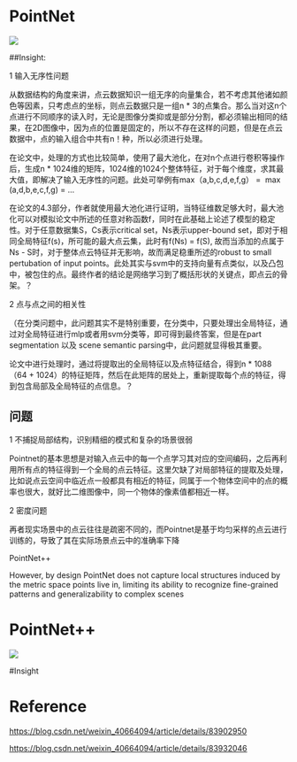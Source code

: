 # PointNet

![](https://img-blog.csdn.net/20180517215110916)

##Insight:

1 输入无序性问题

从数据结构的角度来讲，点云数据知识一组无序的向量集合，若不考虑其他诸如颜色等因素，只考虑点的坐标，则点云数据只是一组n * 3的点集合。那么当对这n个点进行不同顺序的读入时，无论是图像分类抑或是部分分割，都必须输出相同的结果，在2D图像中，因为点的位置是固定的，所以不存在这样的问题，但是在点云数据中，点的输入组合中共有n！种，所以必须进行处理。

在论文中，处理的方式也比较简单，使用了最大池化，在对n个点进行卷积等操作后，生成n * 1024维的矩阵，1024维的1024个整体特征，对于每个维度，求其最大值，即解决了输入无序性的问题。此处可举例有max（a,b,c,d,e,f,g） =  max (a,d,b,e,c,f,g) = ...

在论文的4.3部分，作者就使用最大池化进行证明，当特征维数足够大时，最大池化可以对模拟论文中所述的任意对称函数f，同时在此基础上论述了模型的稳定性。对于任意数据集S，Cs表示critical set，Ns表示upper-bound set，即对于相同全局特征f(s)，所可能的最大点云集，此时有f(Ns) = f(S), 故而当添加的点属于Ns - S时，对于整体点云特征并无影响，故而满足稳重所述的robust to small pertubation of input points。此处其实与svm中的支持向量有点类似，以及凸包中，被包住的点。最终作者的结论是网络学习到了概括形状的关键点，即点云的骨架。？

2 点与点之间的相关性

（在分类问题中，此问题其实不是特别重要，在分类中，只要处理出全局特征，通过对全局特征进行mlp或者用svm分类等，即可得到最终答案，但是在part segmentation 以及 scene semantic parsing中，此问题就显得极其重要。

论文中进行处理时，通过将提取出的全局特征以及点特征结合，得到n * 1088（64 + 1024）的特征矩阵，然后在此矩阵的居处上，重新提取每个点的特征，得到包含局部及全局特征的点信息。？
## 问题
1 不捕捉局部结构，识别精细的模式和复杂的场景很弱

Pointnet的基本思想是对输入点云中的每一个点学习其对应的空间编码，之后再利用所有点的特征得到一个全局的点云特征。这里欠缺了对局部特征的提取及处理，比如说点云空间中临近点一般都具有相近的特征，同属于一个物体空间中的点的概率也很大，就好比二维图像中，同一个物体的像素值都相近一样。

2 密度问题

再者现实场景中的点云往往是疏密不同的，而Pointnet是基于均匀采样的点云进行训练的，导致了其在实际场景点云中的准确率下降

PointNet++

However, by design PointNet does not capture local structures induced by the metric space points live in, limiting its ability to recognize fine-grained patterns and generalizability to complex scenes

# PointNet++
![](https://img-blog.csdnimg.cn/20181109173211143.png?x-oss-process=image/watermark,type_ZmFuZ3poZW5naGVpdGk,shadow_10,text_aHR0cHM6Ly9ibG9nLmNzZG4ubmV0L3dlaXhpbl80MDY2NDA5NA==,size_16,color_FFFFFF,t_70)

#Insight


# Reference
https://blog.csdn.net/weixin_40664094/article/details/83902950

https://blog.csdn.net/weixin_40664094/article/details/83932046

